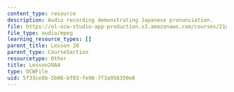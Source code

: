 ```yaml
---
content_type: resource
description: Audio recording demonstrating Japanese pronunciation.
file: https://ol-ocw-studio-app-production.s3.amazonaws.com/courses/21g-504-japanese-iv-spring-2009/5f33ce8b5b06bf03fe987f3a958350e8_Lesson20A4.mp3
file_type: audio/mpeg
learning_resource_types: []
parent_title: Lesson 20
parent_type: CourseSection
resourcetype: Other
title: Lesson20A4
type: OCWFile
uid: 5f33ce8b-5b06-bf03-fe98-7f3a958350e8
---
```

